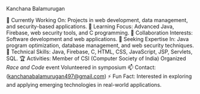 Kanchana Balamurugan

🔭 Currently Working On: Projects in web development, data management, and security-based applications.
 🌱 Learning Focus: Advanced Java, Firebase, web security tools, and C programming.
 👯 Collaboration Interests: Software development and web applications.
 🤝 Seeking Expertise In: Java program optimization, database management, and web security techniques.
 💬 Technical Skills: Java, Firebase, C, HTML, CSS, JavaScript, JSP, Servlets, SQL.
 🏆 Activities:
   Member of CSI (Computer Society of India)
   Organized *Race and Code* event
   Volunteered  in symposium
 📫 Contact: (kanchanabalamurugan497@gmail.com)
 ⚡  Fun Fact: Interested in exploring and applying emerging technologies in real-world applications.
